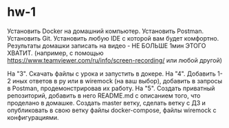 # hw-1
Установить Docker на домашний компьютер.
Установить Postman.
Установить Git.
Установить любую IDE с которой вам будет комфортно.
Результаты домашки записать на видео - НЕ БОЛЬШЕ 1мин ЭТОГО ХВАТИТ. (например, с помощью  https://www.teamviewer.com/ru/info/screen-recording/ или любой другой)

На "3".
Скачать файлы с урока и запустить в докере.
На "4".
Добавить 1-2 иных ответов в py или в wiremock (на ваш выбор), добавить в запросы в Postman, продемонстрировав их работу.
На "5".
Создать приватный репозиторий, добавить в него README.md с описанием того, что проделано в домашке.
Создать master ветку, сделать ветку с ДЗ и опубликовать в свою ветку файлы docker-compose, файлы wiremock с конфигурациями.
